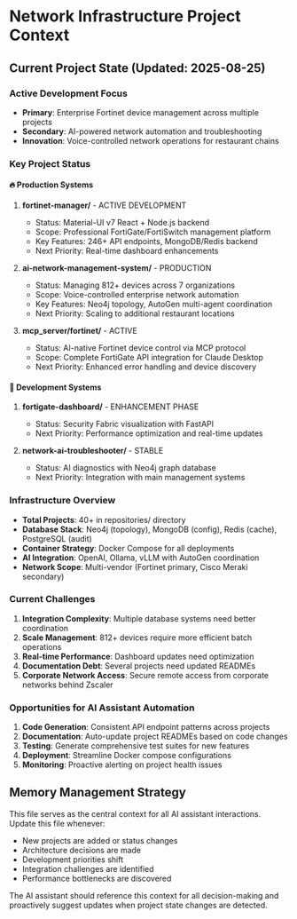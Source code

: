 # Network Infrastructure Project Context

## Current Project State (Updated: 2025-08-25)

### Active Development Focus
- **Primary**: Enterprise Fortinet device management across multiple projects
- **Secondary**: AI-powered network automation and troubleshooting
- **Innovation**: Voice-controlled network operations for restaurant chains

### Key Project Status

#### 🔥 Production Systems
1. **fortinet-manager/** - ACTIVE DEVELOPMENT
   - Status: Material-UI v7 React + Node.js backend
   - Scope: Professional FortiGate/FortiSwitch management platform
   - Key Features: 246+ API endpoints, MongoDB/Redis backend
   - Next Priority: Real-time dashboard enhancements

2. **ai-network-management-system/** - PRODUCTION
   - Status: Managing 812+ devices across 7 organizations  
   - Scope: Voice-controlled enterprise network automation
   - Key Features: Neo4j topology, AutoGen multi-agent coordination
   - Next Priority: Scaling to additional restaurant locations

3. **mcp_server/fortinet/** - ACTIVE
   - Status: AI-native Fortinet device control via MCP protocol
   - Scope: Complete FortiGate API integration for Claude Desktop
   - Next Priority: Enhanced error handling and device discovery

#### 🚀 Development Systems  
1. **fortigate-dashboard/** - ENHANCEMENT PHASE
   - Status: Security Fabric visualization with FastAPI
   - Next Priority: Performance optimization and real-time updates

2. **network-ai-troubleshooter/** - STABLE
   - Status: AI diagnostics with Neo4j graph database
   - Next Priority: Integration with main management systems

### Infrastructure Overview
- **Total Projects**: 40+ in repositories/ directory
- **Database Stack**: Neo4j (topology), MongoDB (config), Redis (cache), PostgreSQL (audit)
- **Container Strategy**: Docker Compose for all deployments
- **AI Integration**: OpenAI, Ollama, vLLM with AutoGen coordination
- **Network Scope**: Multi-vendor (Fortinet primary, Cisco Meraki secondary)

### Current Challenges
1. **Integration Complexity**: Multiple database systems need better coordination
2. **Scale Management**: 812+ devices require more efficient batch operations
3. **Real-time Performance**: Dashboard updates need optimization
4. **Documentation Debt**: Several projects need updated READMEs
5. **Corporate Network Access**: Secure remote access from corporate networks behind Zscaler

### Opportunities for AI Assistant Automation
1. **Code Generation**: Consistent API endpoint patterns across projects
2. **Documentation**: Auto-update project READMEs based on code changes
3. **Testing**: Generate comprehensive test suites for new features
4. **Deployment**: Streamline Docker compose configurations
5. **Monitoring**: Proactive alerting on project health issues

## Memory Management Strategy

This file serves as the central context for all AI assistant interactions. Update this file whenever:
- New projects are added or status changes
- Architecture decisions are made
- Development priorities shift
- Integration challenges are identified
- Performance bottlenecks are discovered

The AI assistant should reference this context for all decision-making and proactively suggest updates when project state changes are detected.